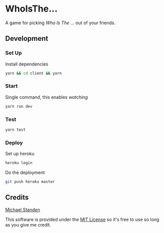 # WhoIsThe...

A game for picking *Who Is The ...* out of your friends.

## Development

### Set Up

Install dependencies

```sh
yarn && cd client && yarn
```

### Start

Single command, this enables *watching*

```sh
yarn run dev
```

### Test

```sh
yarn test
```

### Deploy

Set up heroku

```sh
heroku login
```

Do the deployment

```sh
git push heroku master
```

## Credits

[Michael Standen](https://michael.standen.link)

This software is provided under the [MIT License](https://tldrlegal.com/license/mit-license) so it's free to use so long as you give me credit.
